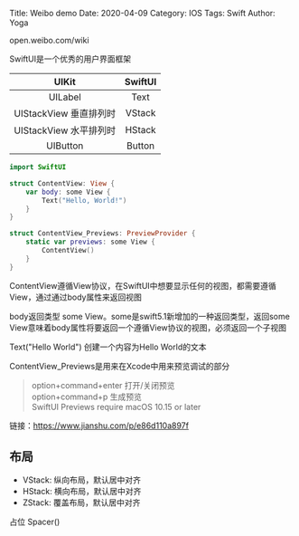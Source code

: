 Title: Weibo demo
Date: 2020-04-09
Category: IOS
Tags: Swift
Author: Yoga

open.weibo.com/wiki

SwiftUI是一个优秀的用户界面框架


| UIKit | SwiftUI
:-: | :-: |
UILabel | Text
UIStackView 垂直排列时 | VStack
UIStackView 水平排列时 | HStack
UIButton | Button

```swift
import SwiftUI

struct ContentView: View {
    var body: some View {
        Text("Hello, World!")
    }
}

struct ContentView_Previews: PreviewProvider {
    static var previews: some View {
        ContentView()
    }
}
```

ContentView遵循View协议，在SwiftUI中想要显示任何的视图，都需要遵循View，通过通过body属性来返回视图

body返回类型 some View。some是swift5.1新增加的一种返回类型，返回some View意味着body属性将要返回一个遵循View协议的视图，必须返回一个子视图

Text("Hello World") 创建一个内容为Hello World的文本

ContentView_Previews是用来在Xcode中用来预览调试的部分

> option+command+enter 打开/关闭预览 </br>
option+command+p 生成预览 </br>
SwiftUI Previews require macOS 10.15 or later

链接：https://www.jianshu.com/p/e86d110a897f

## 布局

* VStack: 纵向布局，默认居中对齐
* HStack: 横向布局，默认居中对齐
* ZStack: 覆盖布局，默认居中对齐

占位 Spacer()